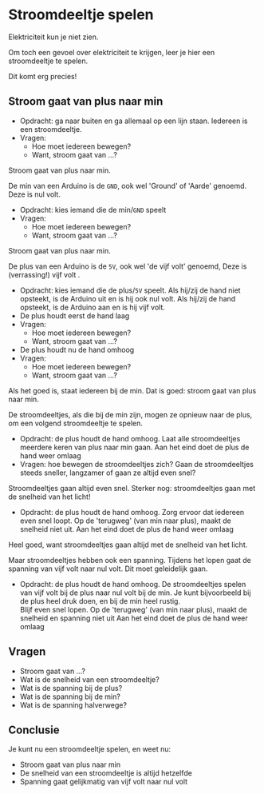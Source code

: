 # Stroomdeeltje spelen

Elektriciteit kun je niet zien.

Om toch een gevoel over elektriciteit te krijgen, leer je hier een stroomdeeltje te spelen.

Dit komt erg precies!

## Stroom gaat van plus naar min

* Opdracht: ga naar buiten en ga allemaal op een lijn staan. Iedereen is een stroomdeeltje.
* Vragen:
    * Hoe moet iedereen bewegen?
    * Want, stroom gaat van ...?


Stroom gaat van plus naar min.

De min van een Arduino is de `GND`, ook wel 'Ground' of 'Aarde' genoemd. Deze is nul volt.


* Opdracht: kies iemand die de min/`GND` speelt
* Vragen:
    * Hoe moet iedereen bewegen?
    * Want, stroom gaat van ...?


Stroom gaat van plus naar min.

De plus van een Arduino is de `5V`, ook wel 'de vijf volt' genoemd, Deze is (verrassing!) vijf volt .

* Opdracht: kies iemand die de plus/`5V` speelt. Als hij/zij de hand niet opsteekt, is de Arduino uit en is hij ook nul volt. Als hij/zij de hand opsteekt, is de Arduino aan en is hij vijf volt.
* De plus houdt eerst de hand laag
* Vragen:
    * Hoe moet iedereen bewegen?
    * Want, stroom gaat van ...?
* De plus houdt nu de hand omhoog
* Vragen:
    * Hoe moet iedereen bewegen?
    * Want, stroom gaat van ...?

Als het goed is, staat iedereen bij de min. Dat is goed: stroom gaat van plus naar min.

De stroomdeeltjes, als die bij de min zijn, mogen ze opnieuw naar de plus, om een volgend stroomdeeltje te spelen.

* Opdracht: de plus houdt de hand omhoog.
   Laat alle stroomdeeltjes meerdere keren van plus naar min gaan.
   Aan het eind doet de plus de hand weer omlaag
* Vragen: hoe bewegen de stroomdeeltjes zich? Gaan de stroomdeeltjes steeds sneller, langzamer of gaan ze altijd even snel?

Stroomdeeltjes gaan altijd even snel. Sterker nog: stroomdeeltjes gaan met de snelheid van het licht!

* Opdracht: de plus houdt de hand omhoog.
   Zorg ervoor dat iedereen even snel loopt.
   Op de 'terugweg' (van min naar plus), maakt de snelheid niet uit.
   Aan het eind doet de plus de hand weer omlaag

Heel goed, want stroomdeeltjes gaan altijd met de snelheid van het licht.

Maar stroomdeeltjes hebben ook een spanning.
Tijdens het lopen gaat de spanning van vijf volt naar nul volt.
Dit moet geleidelijk gaan.

* Opdracht: de plus houdt de hand omhoog.
   De stroomdeeltjes spelen van vijf volt bij de plus naar nul volt bij de min.
   Je kunt bijvoorbeeld bij de plus heel druk doen, en bij de min heel rustig.  
   Blijf even snel lopen.
   Op de 'terugweg' (van min naar plus), maakt de snelheid en spanning niet uit
   Aan het eind doet de plus de hand weer omlaag

## Vragen

* Stroom gaat van ...?
* Wat is de snelheid van een stroomdeeltje?
* Wat is de spanning bij de plus?
* Wat is de spanning bij de min?
* Wat is de spanning halverwege?

## Conclusie

Je kunt nu een stroomdeeltje spelen, en weet nu:

* Stroom gaat van plus naar min
* De snelheid van een stroomdeeltje is altijd hetzelfde
* Spanning gaat gelijkmatig van vijf volt naar nul volt

